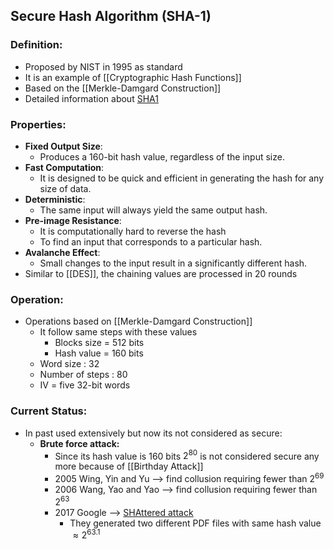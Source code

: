 ## Secure Hash Algorithm (SHA-1)

### Definition:
- Proposed by NIST in 1995 as standard
- It is an example of [[Cryptographic Hash Functions]]
- Based on the [[Merkle-Damgard Construction]] 
- Detailed information about [SHA1](https://en.wikipedia.org/wiki/SHA-1)
### Properties:
- **Fixed Output Size**: 
	- Produces a 160-bit hash value, regardless of the input size.
- **Fast Computation**: 
	- It is designed to be quick and efficient in generating the hash for any size of data.
- **Deterministic**: 
	- The same input will always yield the same output hash.
- **Pre-image Resistance**: 
	- It is computationally hard to reverse the hash
	- To find an input that corresponds to a particular hash.
- **Avalanche Effect**: 
	- Small changes to the input result in a significantly different hash.
- Similar to [[DES]], the chaining values are processed in 20 rounds
### Operation:
- Operations based on [[Merkle-Damgard Construction]]
	- It follow same steps with these values
		- Blocks size  = 512 bits
		- Hash value = 160 bits
	- Word size : 32
	- Number of steps : 80
	- IV = five 32-bit words
### Current Status:
- In past used extensively but now its not considered as secure:
	- **Brute force attack:**
		- Since its hash value is 160 bits $2^{80}$  is not considered secure any more because of [[Birthday Attack]]
		- 2005 Wing, Yin and Yu --> find collusion requiring fewer than $2^{69}$
		- 2006 Wang, Yao and Yao --> find collusion requiring fewer than $2^{63}$
		- 2017 Google --> [SHAttered attack](https://en.wikipedia.org/wiki/Shatter_attack)
			- They generated two different PDF files with same hash value $\approx 2^{63.1}$
